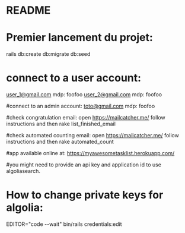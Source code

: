 # README

# Premier lancement du projet: 
rails db:create db:migrate db:seed 

# connect to a user account: 
user_1@gmail.com mdp: foofoo
user_2@gmail.com mdp: foofoo

#connect to an admin account: 
toto@gmail.com mdp: foofoo

#check congratulation email: 
open https://mailcatcher.me/ follow instructions and then rake list_finished_email

#check automated counting email: 
open https://mailcatcher.me/ follow instructions and then rake automated_count

#app available online at:
https://myawesometasklist.herokuapp.com/

#you might need to provide an api key and application id to use algoliasearch.

# How to change private keys for algolia:
EDITOR="code --wait" bin/rails credentials:edit
